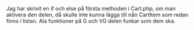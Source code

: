 Jag har skrivit en if och else på första methoden i Cart.php, om man aktivera den delen, då skulle inte kunna lägga till nån CartItem som redan finns i listan.
Ala funktioner på G och VG delen funkar som dem ska.
